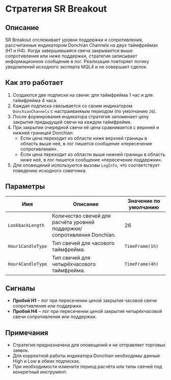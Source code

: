 # Стратегия SR Breakout

## Описание
SR Breakout отслеживает уровни поддержки и сопротивления, рассчитанные индикатором Donchian Channels на двух таймфреймах (H1 и H4). Когда завершившаяся свеча закрывается выше сопротивления или ниже поддержки, стратегия записывает информационное сообщение в лог. Реализация повторяет логику уведомлений исходного эксперта MQL4 и не совершает сделок.

## Как это работает
1. Создаются две подписки на свечи: для таймфрейма 1 час и для таймфрейма 4 часа.
2. Каждая подписка связывается со своим индикатором `DonchianChannels` с настраиваемым периодом (по умолчанию `26`).
3. После формирования индикатора стратегия запоминает цену закрытия предыдущей свечи на каждом таймфрейме.
4. При закрытии очередной свечи её цена сравнивается с верхней и нижней границей Donchian:
   - Если цена переходит из области ниже верхней границы в область выше неё, в лог пишется сообщение «пересечение сопротивления».
   - Если цена переходит из области выше нижней границы в область ниже неё, в лог пишется сообщение «пересечение поддержки».
5. Для оповещений используются вызовы `LogInfo`, что соответствует поведению исходного советника.

## Параметры
| Имя | Описание | Значение по умолчанию |
| --- | --- | --- |
| `LookbackLength` | Количество свечей для расчёта уровней поддержки/сопротивления Donchian. | 26 |
| `Hour1CandleType` | Тип свечей для часового таймфрейма. | `TimeFrame(1h)` |
| `Hour4CandleType` | Тип свечей для четырёхчасового таймфрейма. | `TimeFrame(4h)` |

## Сигналы
- **Пробой H1** – лог при пересечении ценой закрытия часовой свечи сопротивления или поддержки.
- **Пробой H4** – лог при пересечении ценой закрытия четырёхчасовой свечи сопротивления или поддержки.

## Примечания
- Стратегия предназначена для оповещений и не отправляет торговых заявок.
- Для корректной работы индикатора Donchian необходимы данные High и Low в обеих подписках.
- При необходимости измените период расчёта или типы свечей под конкретный инструмент.
